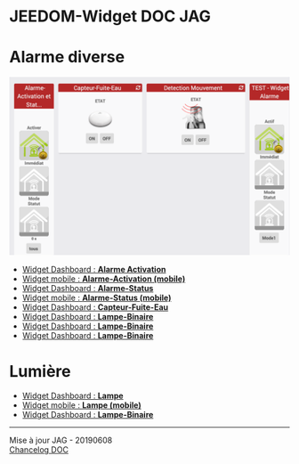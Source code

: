 # JEEDOM-Widget DOC JAG

<h1 id="Alarme diverse">Alarme diverse</h1>
<p><img src="Img/ALARME.png" alt="Visuels" /></p>
<ul>
    <li><a href="./JEEDOM-Alarme-Activation-README.html">Widget Dashboard : <b>Alarme Activation</b></a></li>
    <li><a href="./JEEDOM-Alarme-Activation--MOBILE-README.html">Widget mobile : <b>Alarme-Activation (mobile)</b></a></li>
    <li><a href="./JEEDOM-Alarme-Status-README.html">Widget Dashboard : <b>Alarme-Status</b></a></li>
    <li><a href="./JEEDOM-Alarme-Status--MOBILE-README.html">Widget mobile : <b>Alarme-Status (mobile)</b></a></li>
    <li><a href="./JEEDOM-Capteur-Fuite-Eau -README.html">Widget Dashboard : <b>Capteur-Fuite-Eau</b></a></li>
    <li><a href="./JEEDOM-Lampe-Binaire-README.html">Widget Dashboard : <b>Lampe-Binaire</b></a></li>
    <li><a href="./JEEDOM-Lampe-Binaire-README.html">Widget Dashboard : <b>Lampe-Binaire</b></a></li>
    <li><a href="./JEEDOM-Lampe-Binaire-README.html">Widget Dashboard : <b>Lampe-Binaire</b></a></li>
</ul>

<h1 id="Lumière">Lumière</h1>
<ul>
  <li><a href="./JEEDOM-Lampe-README.html">Widget Dashboard : <b>Lampe</b></a></li>
  <li><a href="./JEEDOM-Lampe--MOBILE-README.html">Widget mobile : <b>Lampe (mobile)</b></a></li>
  <li><a href="./JEEDOM-Lampe-Binaire-README.html">Widget Dashboard : <b>Lampe-Binaire</b></a></li>
</ul>

<hr />
<dl>
    <dt>Mise à jour JAG - 20190608<br/>
    <a href="https://github.com/JEALG/JEEDOM-Widget_JAG-doc/commits/master">Chancelog DOC</a></dt>
</dl>